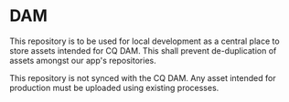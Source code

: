 # DAM

This repository is to be used for local development as a central place to store assets intended for CQ DAM. This shall prevent de-duplication of assets amongst our app's repositories.

This repository is not synced with the CQ DAM. Any asset intended for production must be uploaded using existing processes.

